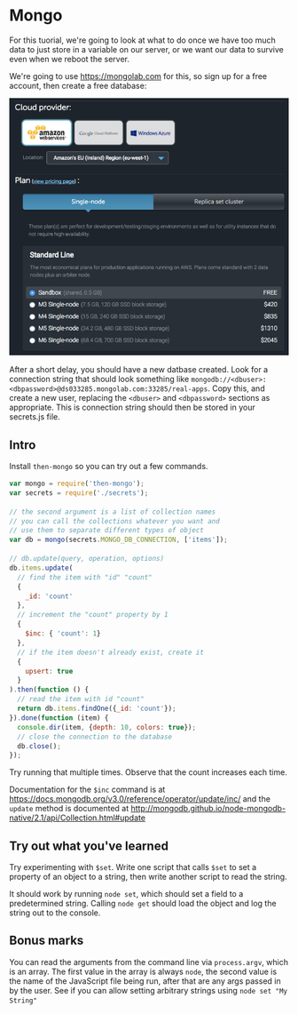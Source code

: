 # Mongo

For this tuorial, we're going to look at what to do once we have too much data to just store in a variable on our server, or we want our data to survive even when we reboot the server.

We're going to use https://mongolab.com for this, so sign up for a free account, then create a free database:

![mongo lab](mongolab.png)

After a short delay, you should have a new datbase created.  Look for a connection string that should look something like `mongodb://<dbuser>:<dbpassword>@ds033285.mongolab.com:33285/real-apps`.  Copy this, and create a new user, replacing the `<dbuser>` and `<dbpassword>` sections as appropriate.  This is connection string should then be stored in your secrets.js file.

## Intro

Install `then-mongo` so you can try out a few commands.

```js
var mongo = require('then-mongo');
var secrets = require('./secrets');

// the second argument is a list of collection names
// you can call the collections whatever you want and
// use them to separate different types of object
var db = mongo(secrets.MONGO_DB_CONNECTION, ['items']);

// db.update(query, operation, options)
db.items.update(
  // find the item with "id" "count"
  {
    _id: 'count'
  },
  // increment the "count" property by 1
  {
    $inc: { 'count': 1}
  },
  // if the item doesn't already exist, create it
  {
    upsert: true
  }
).then(function () {
  // read the item with id "count"
  return db.items.findOne({_id: 'count'});
}).done(function (item) {
  console.dir(item, {depth: 10, colors: true});
  // close the connection to the database
  db.close();
});
```

Try running that multiple times.  Observe that the count increases each time.

Documentation for the `$inc` command is at https://docs.mongodb.org/v3.0/reference/operator/update/inc/ and the `update` method is documented at http://mongodb.github.io/node-mongodb-native/2.1/api/Collection.html#update

## Try out what you've learned

Try experimenting with `$set`.  Write one script that calls `$set` to set a property of an object to a string, then write another script to read the string.

It should work by running `node set`, which should set a field to a predetermined string.  Calling `node get` should load the object and log the string out to the console.

## Bonus marks

You can read the arguments from the command line via `process.argv`, which is an array.  The first value in the array is always `node`, the second value is the name of the JavaScript file being run, after that are any args passed in by the user.  See if you can allow setting arbitrary strings using `node set "My String"`
